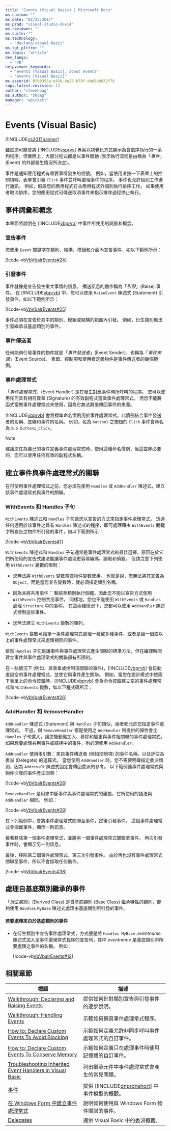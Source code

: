 ```yaml
---
title: "Events (Visual Basic) | Microsoft Docs"
ms.custom: ""
ms.date: "02/25/2017"
ms.prod: "visual-studio-dev14"
ms.reviewer: ""
ms.suite: ""
ms.technology: 
  - "devlang-visual-basic"
ms.tgt_pltfrm: ""
ms.topic: "article"
dev_langs: 
  - "VB"
helpviewer_keywords: 
  - "events [Visual Basic], about events"
  - "events [Visual Basic]"
ms.assetid: 8fb0353a-e41b-4e23-b78f-da65db832f70
caps.latest.revision: 12
author: "stevehoag"
ms.author: "shoag"
manager: "wpickett"
---
```

# Events (Visual Basic)
[!INCLUDE[vs2017banner](../../../../visual-basic/includes/vs2017banner.md)]

雖然您可能會將 [!INCLUDE[vsprvs](../../../../csharp/includes/vsprvs-md.md)] 專案以視覺化方式顯示為會依序執行的一系列程序，但實際上，大部分程式都是以事件驅動 \(表示執行流程是由稱為「*事件*」\(Event\) 的外部發生情況所決定\)。  
  
 事件是通知應用程式有重要事情發生的信號。  例如，當使用者按一下表單上的控制項時，表單會引發 `Click` 事件並呼叫處理事件的程序。  事件也允許個別工作進行通訊。  例如，假設您的應用程式在主應用程式外個別執行排序工作。  如果使用者取消排序，您的應用程式可傳送取消事件來指示排序過程停止執行。  
  
## 事件詞彙和概念  
 本章節將說明在 [!INCLUDE[vbprvb](../../../../csharp/programming-guide/concepts/linq/includes/vbprvb-md.md)] 中事件所使用的詞彙和概念。  
  
### 宣告事件  
 您使用 `Event` 關鍵字在類別、結構、模組和介面內宣告事件，如以下範例所示：  
  
 [!code-vb[VbVbalrEvents#24](../../../../visual-basic/language-reference/statements/codesnippet/visualbasic/VbVbalrEvents/Class1.vb#24)]  
  
### 引發事件  
 事件就像是宣告發生重大事情的訊息。  播送訊息的動作稱為「*引發*」\(Raise\) 事件。  在 [!INCLUDE[vbprvb](../../../../csharp/programming-guide/concepts/linq/includes/vbprvb-md.md)] 中，您可以使用 `RaiseEvent` 陳述式 \(Statement\) 引發事件，如以下範例所示：  
  
 [!code-vb[VbVbalrEvents#25](../../../../visual-basic/language-reference/statements/codesnippet/visualbasic/VbVbalrEvents/Class1.vb#25)]  
  
 事件必須在宣告於其中的類別、模組或結構的範圍內引發。  例如，衍生類別無法引發繼承自基底類別的事件。  
  
### 事件傳送者  
 任何能夠引發事件的物件就是「*事件發送者*」\(Event Sender\)，也稱為「*事件來源*」\(Event Source\)。  表單、控制項和使用者定義物件是事件傳送者的幾個範例。  
  
### 事件處理常式  
 「*事件處理常式*」\(Event Handler\) 是在發生對應事件時所呼叫的程序。  您可以使用任何具有相符簽章 \(Signature\) 的有效副程式當做事件處理常式。  但您不能將函式當做事件處理常式來使用，因為它無法將值傳回事件的來源。  
  
 [!INCLUDE[vbprvb](../../../../csharp/programming-guide/concepts/linq/includes/vbprvb-md.md)] 會將標準命名慣例用於事件處理常式，此慣例結合事件發送者的名稱、底線和事件的名稱。  例如，名為 `button1` 之按鈕的 `Click` 事件會命名為 `Sub button1_Click`。  
  
> [!NOTE]
>  建議您在為自己的事件定義事件處理常式時，使用這種命名慣例，但這並非必要的，您可以使用任何有效的副程式名稱。  
  
## 建立事件與事件處理常式的關聯  
 在可使用事件處理常式之前，您必須先使用 `Handles` 或 `AddHandler` 陳述式，建立該事件處理常式與事件的關聯。  
  
### WithEvents 和 Handles 子句  
 `WithEvents` 陳述式和 `Handles` 子句讓您以宣告的方式來指定事件處理常式。  透過任何適用於該事件之具有 `Handles` 陳述式的程序，即可處理藉由 `WithEvents` 關鍵字所宣告之物件所引發的事件，如以下範例所示：  
  
 [!code-vb[VbVbalrEvents#1](../../../../visual-basic/language-reference/statements/codesnippet/visualbasic/VbVbalrEvents/Class1.vb#1)]  
  
 `WithEvents` 陳述式和 `Handles` 子句通常是事件處理常式的最佳選擇，原因在於它們所使用的宣告式語法能讓事件處理更容易編碼、讀取和偵錯。  但請注意下列使用 `WithEvents` 變數的限制：  
  
-   您無法將 `WithEvents` 變數當做物件變數使用。  也就是說，您無法將其宣告為 `Object`，而是當您宣告變數時，就必須指定類別名稱。  
  
-   因為未將共用事件 `` 繫結至類別執行個體，因此您不能以宣告方式使用 `WithEvents` 控制共用事件。  同樣地，您也不能使用 `WithEvents` 或 `Handles` 處理 `Structure` 中的事件。  在這兩種情況下，您都可以使用 `AddHandler` 陳述式控制這些事件。  
  
-   您無法建立 `WithEvents` 變數的陣列。  
  
 `WithEvents` 變數可讓單一事件處理常式處理一種或多種事件，或者是讓一個或以上的事件處理常式來處理相同的事件。  
  
 雖然 `Handles` 子句是讓事件與事件處理常式產生關聯的標準方法，但在編譯時間建立事件與事件處理常式的關聯卻有所限制。  
  
 在一些情況下 \(例如，與表單或控制項關聯的事件\)，[!INCLUDE[vbprvb](../../../../csharp/programming-guide/concepts/linq/includes/vbprvb-md.md)] 會自動虛設空的事件處理常式，並使它與事件產生關聯。  例如，當您在設計模式中按兩下表單上的命令按鈕時，[!INCLUDE[vbprvb](../../../../csharp/programming-guide/concepts/linq/includes/vbprvb-md.md)] 會為命令按鈕建立空的事件處理常式和 `WithEvents` 變數，如以下程式碼所示：  
  
 [!code-vb[VbVbalrEvents#26](../../../../visual-basic/language-reference/statements/codesnippet/visualbasic/VbVbalrEvents/Class1.vb#26)]  
  
### AddHandler 和 RemoveHandler  
 `AddHandler` 陳述式 \(Statement\) 與 `Handles` 子句類似，兩者都允許您指定事件處理常式。  不過，與 `RemoveHandler` 搭配使用之 `AddHandler` 所提供的彈性會比 `Handles` 子句還大，讓您能動態加入、移除和變更與事件相關聯的事件處理常式。  如果想要處理共用事件或結構中的事件，則必須使用 `AddHandler`。  
  
 `AddHandler` 使用兩引數：來自事件傳送者 \(例如控制項\) 的事件名稱，以及評估為委派 \(Delegate\) 的運算式。  當您使用 `AddHandler` 時，您不需要明確指定委派類別，因為 `AddressOf` 陳述式固定會傳回委派的參考。  以下範例讓事件處理常式與物件引發的事件產生關聯：  
  
 [!code-vb[VbVbalrEvents#28](../../../../visual-basic/language-reference/statements/codesnippet/visualbasic/VbVbalrEvents/Class1.vb#28)]  
  
 `RemoveHandler` 是用來中斷事件與事件處理常式的連接，它所使用的語法與 `AddHandler` 相同。  例如：  
  
 [!code-vb[VbVbalrEvents#29](../../../../visual-basic/language-reference/statements/codesnippet/visualbasic/VbVbalrEvents/Class1.vb#29)]  
  
 在下列範例中，會將事件處理常式關聯至事件，然後引發事件。  這個事件處理常式會攔截事件，顯示一則訊息。  
  
 接著移除第一個事件處理常式，並將另一個事件處理常式關聯至事件。  再次引發事件時，會顯示另一則訊息。  
  
 最後，移除第二個事件處理常式，第三次引發事件。  由於再也沒有事件處理常式關聯至事件，所以不會採取任何動作。  
  
 [!code-vb[VbVbalrEvents#38](../../../../visual-basic/language-reference/statements/codesnippet/visualbasic/VbVbalrEvents/Class2.vb#38)]  
  
## 處理自基底類別繼承的事件  
 「*衍生類別*」\(Derived Class\) 是自基底類別 \(Base Class\) 繼承特性的類別，能夠使用 `Handles` `MyBase` 陳述式處理由基底類別所引發的事件。  
  
#### 若要處理來自於基底類別的事件  
  
-   在衍生類別中宣告事件處理常式，方式便是將 `Handles MyBase.`*eventname* 陳述式加入至事件處理常式程序的宣告列，其中 *eventname* 是基底類別中所要處理之事件的名稱。  例如：  
  
     [!code-vb[VbVbalrEvents#12](../../../../visual-basic/language-reference/statements/codesnippet/visualbasic/VbVbalrEvents/Class1.vb#12)]  
  
## 相關章節  
  
|標題|描述|  
|--------|--------|  
|[Walkthrough: Declaring and Raising Events](../../../../visual-basic/programming-guide/language-features/events/walkthrough-declaring-and-raising-events.md)|提供如何針對類別宣告與引發事件的逐步說明。|  
|[Walkthrough: Handling Events](../../../../visual-basic/programming-guide/language-features/events/walkthrough-handling-events.md)|示範如何撰寫事件處理常式程序。|  
|[How to: Declare Custom Events To Avoid Blocking](../../../../visual-basic/programming-guide/language-features/events/how-to-declare-custom-events-to-avoid-blocking.md)|示範如何定義允許非同步呼叫事件處理常式的自訂事件。|  
|[How to: Declare Custom Events To Conserve Memory](../../../../visual-basic/programming-guide/language-features/events/how-to-declare-custom-events-to-conserve-memory.md)|示範如何定義只在處理事件時使用記憶體的自訂事件。|  
|[Troubleshooting Inherited Event Handlers in Visual Basic](../../../../visual-basic/programming-guide/language-features/events/troubleshooting-inherited-event-handlers.md)|列出繼承元件中事件處理常式會產生的常見問題。|  
|[事件](../Topic/Handling%20and%20Raising%20Events.md)|提供 [!INCLUDE[dnprdnshort](../../../../csharp/getting-started/includes/dnprdnshort-md.md)] 中事件模型的概觀。|  
|[在 Windows Form 中建立事件處理常式](../Topic/Creating%20Event%20Handlers%20in%20Windows%20Forms.md)|說明如何使用與 Windows Form 物件關聯的事件。|  
|[Delegates](../../../../visual-basic/programming-guide/language-features/delegates/delegates.md)|提供 Visual Basic 中的委派概觀。|